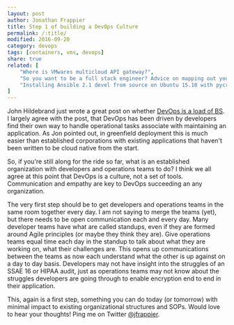 ```yaml
---
layout: post
author: Jonathan Frappier
title: Step 1 of building a DevOps Culture
permalink: /:title/
modified: 2016-09-20
category: devops
tags: [containers, vms, devops]
share: true
related: [
    "Where is VMwares multicloud API gateway?",
	"So you want to be a full stack engineer? Advice on mapping out your career.", 
    "Installing Ansible 2.1 devel from source on Ubuntu 15.10 with pycrypto errors"
]
---
```

John Hildebrand just wrote a great post on whether <a href="https://snoopj.wordpress.com/2016/09/19/is-devops-a-load-of-bs/">DevOps is a load of BS</a>. I largely agree with the post, that DevOps has been driven by developers find their own way to handle operational tasks associate with maintaining an application. As Jon pointed out, in greenfield deployment this is much easier than established corporations with existing applications that haven't been written to be cloud native from the start.

So, if you're still along for the ride so far, what is an established organization with developers and operations teams to do? I think we all agree at this point that DevOps is a culture, not a set of tools. Communication and empathy are key to DevOps succeeding an any organization.

The very first step should be to get developers and operations teams in the same room together every day. I am not saying to merge the teams (yet), but there needs to be open communication each and every day. Many developer teams have what are called standups, even if they are formed around Agile principles (or maybe they think they are). Give operations teams equal time each day in the standup to talk about what they are working on, what their challenges are. This opens up communications between the teams as now each understand what the other is up against on a day to day basis. Developers may not have insight into the struggles of an SSAE 16 or HIPAA audit, just as operations teams may not know about the struggles developers are going through to enable encryption end to end in their application.

This, again is a first step, something you can do today (or tomorrow) with minimal impact to existing organizational structures and SOPs. Would love to hear your thoughts! Ping me on Twitter <a href="https://twitter.com/jfrappier"> @jfrappier</a>.